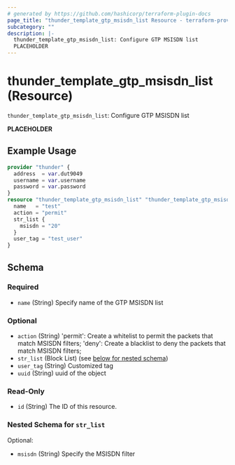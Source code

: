 ```yaml
---
# generated by https://github.com/hashicorp/terraform-plugin-docs
page_title: "thunder_template_gtp_msisdn_list Resource - terraform-provider-thunder"
subcategory: ""
description: |-
  thunder_template_gtp_msisdn_list: Configure GTP MSISDN list
  PLACEHOLDER
---
```


# thunder_template_gtp_msisdn_list (Resource)

`thunder_template_gtp_msisdn_list`: Configure GTP MSISDN list

__PLACEHOLDER__

## Example Usage

```terraform
provider "thunder" {
  address  = var.dut9049
  username = var.username
  password = var.password
}
resource "thunder_template_gtp_msisdn_list" "thunder_template_gtp_msisdn_list" {
  name   = "test"
  action = "permit"
  str_list {
    msisdn = "20"
  }
  user_tag = "test_user"
}
```

<!-- schema generated by tfplugindocs -->
## Schema

### Required

- `name` (String) Specify name of the GTP MSISDN list

### Optional

- `action` (String) 'permit': Create a whitelist to permit the packets that match MSISDN filters; 'deny': Create a blacklist to deny the packets that match MSISDN filters;
- `str_list` (Block List) (see [below for nested schema](#nestedblock--str_list))
- `user_tag` (String) Customized tag
- `uuid` (String) uuid of the object

### Read-Only

- `id` (String) The ID of this resource.

<a id="nestedblock--str_list"></a>
### Nested Schema for `str_list`

Optional:

- `msisdn` (String) Specify the MSISDN filter


